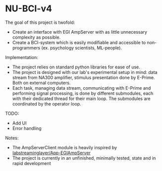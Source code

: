 # NU-BCI-v4
The goal of this project is twofold:
  - Create an interface with EGI AmpServer with as little unnecessary complexity as possible.
  - Create a BCI-system which is easily modifiable and accessible to non-programmers (ex. psychology scientists, ML-people).
 
Implementation: 
  - The project relies on standard python libraries for ease of use.
  - The project is designed with our lab's experimental setup in mind: data stream from NA300 amplifier, stimulus presentation done by E-Prime. Both on external computers.
  - Each task, managing data stream, communicating with E-Prime and performing signal processing, is done by different submodules, each with their dedicated thread for their main loop. The submodules are coordinated by the operator loop.
  
 TODO:
  - Add UI
  - Error handling
  
Notes:
  - The AmpServerClient module is heavily inspired by [labstreaminglayer/App-EGIAmpServer](https://github.com/labstreaminglayer/App-EGIAmpServer)
  - The project is currently in an unfinished, minimally tested, state and in rapid development
